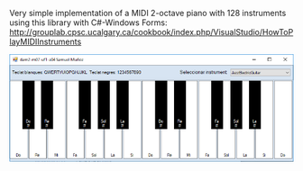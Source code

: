 Very simple implementation of a MIDI 2-octave piano with 128 instruments using this library with C#-Windows Forms:
http://grouplab.cpsc.ucalgary.ca/cookbook/index.php/VisualStudio/HowToPlayMIDIInstruments

![Example](Captura.PNG)